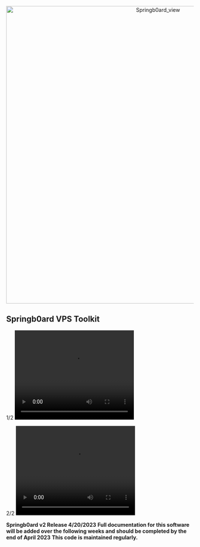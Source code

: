 <p align="center">
  <a href="https://github.com/LanceTreyark/Springb0ard">
  <img width="800" alt="Springb0ard_view" src="https://media.treyark.com/wp-content/uploads/2023/04/Slide1.jpg">
  </a>
</p>

## Springb0ard VPS Toolkit
<p>1/2
<video width="320" height="240" controls>
  <source src=”http://techslides.com/demos/sample-videos/small.ogv” type=video/ogg>
  <source src="https://youtu.be/_u6wALtU9zs">

</video>
</p>
<p>2/2
<video width="320" height="240" controls>
  <source src=”http://techslides.com/demos/sample-videos/small.ogv” type=video/ogg>
  <source src="https://youtu.be/Kz5WJSpwF08">

</video>
</p>

**Springb0ard v2 Release 4/20/2023**
**Full documentation for this software will be added over the following weeks and should be completed by the end of April 2023**
**This code is maintained regularly.**